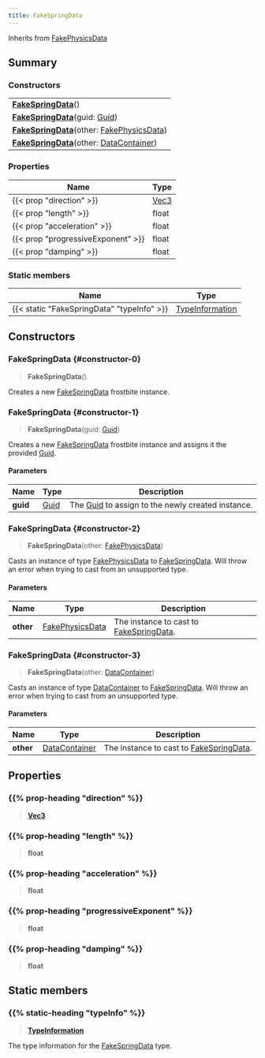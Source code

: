 ```yaml
---
title: FakeSpringData
---
```


Inherits from [FakePhysicsData](/vext/ref/fb/fakephysicsdata)

## Summary

### Constructors

|  |
| --- |
| **[FakeSpringData](#constructor-0)**() |
| **[FakeSpringData](#constructor-1)**(guid: [Guid](/vext/ref/shared/type/guid)) |
| **[FakeSpringData](#constructor-2)**(other: [FakePhysicsData](/vext/ref/fb/fakephysicsdata)) |
| **[FakeSpringData](#constructor-3)**(other: [DataContainer](/vext/ref/shared/type/datacontainer)) |

### Properties

| Name | Type |
| ---- | ---- |
| {{< prop "direction" >}} | [Vec3](/vext/ref/shared/type/vec3) |
| {{< prop "length" >}} | float |
| {{< prop "acceleration" >}} | float |
| {{< prop "progressiveExponent" >}} | float |
| {{< prop "damping" >}} | float |

### Static members

| Name | Type |
| ---- | ---- |
| {{< static "FakeSpringData" "typeInfo" >}} | [TypeInformation](/vext/ref/shared/type/typeinformation) |

## Constructors

### FakeSpringData {#constructor-0}

> **FakeSpringData**()

Creates a new [FakeSpringData](/vext/ref/fb/fakespringdata) frostbite instance.

### FakeSpringData {#constructor-1}

> **FakeSpringData**(guid: [Guid](/vext/ref/shared/type/guid))

Creates a new [FakeSpringData](/vext/ref/fb/fakespringdata) frostbite instance and assigns it the provided [Guid](/vext/ref/shared/type/guid).

#### Parameters

| Name | Type | Description |
| ---- | ---- | ----------- |
| **guid** | [Guid](/vext/ref/shared/type/guid) | The [Guid](/vext/ref/shared/type/guid) to assign to the newly created instance. |

### FakeSpringData {#constructor-2}

> **FakeSpringData**(other: [FakePhysicsData](/vext/ref/fb/fakephysicsdata))

Casts an instance of type [FakePhysicsData](/vext/ref/fb/fakephysicsdata) to [FakeSpringData](/vext/ref/fb/fakespringdata). Will throw an error when trying to cast from an unsupported type.

#### Parameters

| Name | Type | Description |
| ---- | ---- | ----------- |
| **other** | [FakePhysicsData](/vext/ref/fb/fakephysicsdata) | The instance to cast to [FakeSpringData](/vext/ref/fb/fakespringdata). |

### FakeSpringData {#constructor-3}

> **FakeSpringData**(other: [DataContainer](/vext/ref/shared/type/datacontainer))

Casts an instance of type [DataContainer](/vext/ref/shared/type/datacontainer) to [FakeSpringData](/vext/ref/fb/fakespringdata). Will throw an error when trying to cast from an unsupported type.

#### Parameters

| Name | Type | Description |
| ---- | ---- | ----------- |
| **other** | [DataContainer](/vext/ref/shared/type/datacontainer) | The instance to cast to [FakeSpringData](/vext/ref/fb/fakespringdata). |

## Properties

### {{% prop-heading "direction" %}}

> **[Vec3](/vext/ref/shared/type/vec3)**

### {{% prop-heading "length" %}}

> **float**

### {{% prop-heading "acceleration" %}}

> **float**

### {{% prop-heading "progressiveExponent" %}}

> **float**

### {{% prop-heading "damping" %}}

> **float**

## Static members

### {{% static-heading "typeInfo" %}}

> **[TypeInformation](/vext/ref/shared/type/typeinformation)**

The type information for the [FakeSpringData](/vext/ref/fb/fakespringdata) type.

